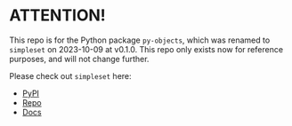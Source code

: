 # ATTENTION!

This repo is for the Python package `py-objects`, which was renamed to `simpleset` on 2023-10-09 at v0.1.0.  This repo only exists now for reference purposes, and will not change further.

Please check out `simpleset` here:

- [PyPI](https://pypi.org/projects/simpleset/)
- [Repo](https://github.com/odigity/simpleset/)
- [Docs](https://simpleset.readthedocs.io/en/latest/)
